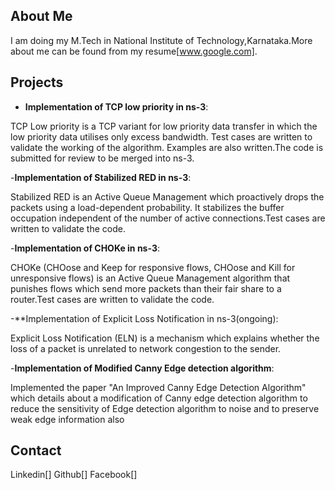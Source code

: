 ## About Me

I am doing my M.Tech in National Institute of Technology,Karnataka.More about me can be found from my resume[www.google.com].

## Projects

- **Implementation of TCP low priority in ns-3**:

TCP Low priority is a TCP variant for low priority data transfer in which the low priority data utilises only excess bandwidth.
Test cases are written to validate the working of the algorithm. Examples are also written.The code is submitted for review
to be merged into ns-3.

-**Implementation of Stabilized RED in ns-3**:

Stabilized RED is an Active Queue Management which proactively drops the packets using a load-dependent probability. It
stabilizes the buffer occupation independent of the number of active connections.Test cases are written to validate the
code.

-**Implementation of CHOKe in ns-3**:

CHOKe (CHOose and Keep for responsive flows, CHOose and Kill for unresponsive flows) is an Active Queue
Management algorithm that punishes flows which send more packets than their fair share to a router.Test cases are
written to validate the code.

-**Implementation of Explicit Loss Notification in ns-3(ongoing):

Explicit Loss Notification (ELN) is a mechanism which explains whether the loss of a packet is unrelated to network
congestion to the sender.

-**Implementation of Modified Canny Edge detection algorithm**:

Implemented the paper "An Improved Canny Edge Detection Algorithm" which details about a modification of Canny edge
detection algorithm to reduce the sensitivity of Edge detection algorithm to noise and to preserve weak edge information
also

## Contact
Linkedin[]
Github[]
Facebook[]
